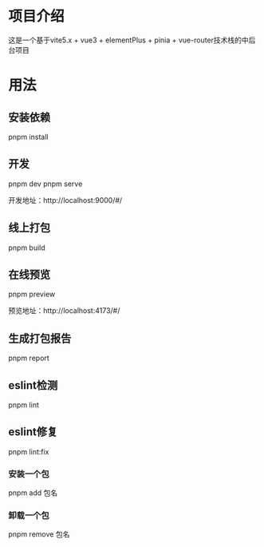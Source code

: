 # 项目介绍
这是一个基于vite5.x + vue3 + elementPlus + pinia + vue-router技术栈的中后台项目

# 用法

## 安装依赖
pnpm install

## 开发
pnpm dev
pnpm serve

开发地址：http://localhost:9000/#/

## 线上打包
pnpm build

## 在线预览
pnpm preview

预览地址：http://localhost:4173/#/

## 生成打包报告
pnpm report

## eslint检测
pnpm lint

## eslint修复
pnpm lint:fix

### 安装一个包
pnpm add 包名

### 卸载一个包
pnpm remove 包名
